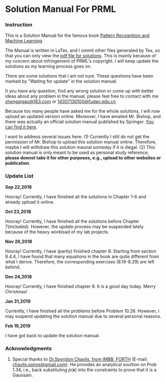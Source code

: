 #	Solution Manual For PRML

### Instruction
This is a Solution Manual for the famous book [Pattern Recognition and Machine Learning](http://users.isr.ist.utl.pt/~wurmd/Livros/school/Bishop%20-%20Pattern%20Recognition%20And%20Machine%20Learning%20-%20Springer%20%202006.pdf).

The Manual is written in LaTex, and I ommit other files generated by Tex, so that you can only view the [pdf file for solutions](https://github.com/GoldenCheese/PRML-learning/blob/master/Solution%20Manual%20For%20PRML.pdf). This is mainly because of my concern about infringement of PRML's copyright.
I will keep update the solutions as my learning process goes on.

There are some solutions that I am not sure. These questions have been marked by "Waiting for update" in the solution manual. 

It you have any question, find any wrong solution or come up with better ideas about any problem in the manual, please feel free to contact with me <zhengqigao@163.com> or <14307130100@fudan.edu.cn>

Because too many people have asked me for the whole solutions, I will now upload an updated version online. Moreover, I have emailed Mr. Bishop, and there was actually an official solution manual published by Springer. [You can find it here](https://www.springer.com/gb/book/9780387310732).

I want to address several issues here: (1) Currently I still do not get the permission of Mr. Bishop to upload this solution manual online. Therefore, maybe I will withdraw this solution maunal someday if it is illegal. (2) This solution manual is only meant to be used as personal study reference, **please donnot take it for other purposes, e.g., upload to other websites or publication**.

### Update List

**Sep 22,2018**

Hooray! Currently, I have finished all the solutions in Chapter 1-6 and already upload it online.

**Oct 23,2018**

Hooray! Currently, I have finished all the solutions before Chapter 7(included). However, the update process may be suspended lately because of the heavy workload of my lab projects.

**Nov 26,2018**

Hooray! Currently, I have (partly) finished chapter 8. Starting from section 8.4.4, I have found that many equations in the book are quite different from what I derive. Therefore, the corresponding exercises (8.19-8.29) are left behind. 

**Dec 24,2018**

Hooray! Currently, I have finished chapter 9. It is a good day today. Merry Christmas!

**Jan 31,2019**

Currently, I have finished all the problems before Problem 10.26. However, I may suspend updating the solution manual due to several personal reasons.

**Feb 19,2019**

I have got back to update the solution manual.

### Acknowledgments

1. Special thanks to [Dr.Spyridon Chavlis, from IMBB, FORTH](http://www.dendrites.gr) (E-mail: chavlis.spiros@gmail.com). He provides an analytical soultion on Prob 1.34, i.e., back substituting *p*(**x**) into the constraints to prove that it is a Gaussain.